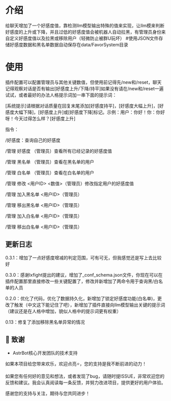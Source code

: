 # 介绍

给聊天增加了一个好感度值，靠检测llm模型输出特殊的值来实现，让llm模来判断好感度的上升或下降，并且过低的好感度值会被机器人自动拉黑，有管理员身份来自定义好感度值以及拉黑或移除用户（轻微防止被群U玩坏）
#使用JSON文件存储好感度数据和黑名单数据自动保存在data/FavorSystem目录

# 使用

插件配置可以配置管理员与其他关键数值，但使用前记得先/new和/reset，聊天记得观察对话是否有输出[好感度上升/下降/持平]如果没有请在/new和/reset一遍试试，或者最好的办法人格提示词加一串下面的提示词：

[系统提示]请根据对话质量在回复末尾添加[好感度持平]，[好感度大幅上升]，[好感度大幅下降]，[好感度上升]或[好感度下降]标记。示例：用户：你好！你：你好呀！今天过得怎么样？[好感度上升]

指令：

/好感度：查询自己的好感度

/管理 好感度 （管理员）查看所有已经记录的好感度值   

/管理 黑名单 （管理员）查看在黑名单的用户

/管理 白名单 （管理员）查看在白名单的用户 

/管理 修改 <用户ID> <数值>（管理员）修改指定用户的好感度值

/管理 加入黑名单 <用户ID>（管理员）

/管理 移出黑名单 <用户ID>（管理员）

/管理 加入白名单 <用户ID>（管理员）

/管理 移出白名单 <用户ID>（管理员）


## 更新日志

0.3.1：增加了一点好感度增减的判定范围，可有可无，但我感觉还是写上去比较好

0.3.0：感谢lxfight提出的建议，增加了_conf_schema.json文件，你现在可以在插件配置那里直接修改一些关键配置了，修改并新增加了两命令用于查询黑/白名单的人员

0.2.0：优化了代码，优化了数据持久化，新增加了锁定好感度功能(白名单)，更改了触发（中文这下能记住了吧），新增加了插件直接向llm模型输出关键的提示词（建议还是在人格中增加，貌似人格中的提示词更有权重）

0.13：修复了添加移除黑名单异常的情况

## 🙏 致谢

- AstrBot核心开发团队的技术支持

如果本项目给您带来欢乐，欢迎点亮⭐️，您的支持是我不断前进的动力！

如果您有任何好的意见和想法，或者发现了bug，请随时提ISSUE，非常欢迎您的反馈和建议。我会认真阅读每一条反馈，并努力改进项目，提供更好的用户体验。

感谢您的支持与关注，期待与您共同进步！
